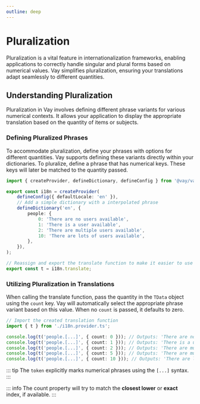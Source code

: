 ```yaml
---
outline: deep
---
```


<!-- @format -->

# Pluralization

Pluralization is a vital feature in internationalization frameworks, enabling applications to correctly handle singular and plural forms based on numerical values. Vay simplifies pluralization, ensuring your translations adapt seamlessly to different quantities.

## Understanding Pluralization

Pluralization in Vay involves defining different phrase variants for various numerical contexts. It allows your application to display the appropriate translation based on the quantity of items or subjects.

### Defining Pluralized Phrases

To accommodate pluralization, define your phrases with options for different quantities. Vay supports defining these variants directly within your dictionaries. To pluralize, define a phrase that has numerical keys. These keys will later be matched to the quantity passed.

```ts [src/i18n.provider.ts] {6-8}
import { createProvider, defineDictionary, defineConfig } from '@vay/vay';

export const i18n = createProvider(
    defineConfig({ defaultLocale: 'en' }),
    // Add a simple dictionary with a interpolated phrase
    defineDictionary('en', {
        people: {
            0: 'There are no users available',
            1: 'There is a user available',
            2: 'There are multiple users available',
            10: 'There are lots of users available',
        },
    }),
);

// Reassign and export the translate function to make it easier to use
export const t = i18n.translate;
```

### Utilizing Pluralization in Translations

When calling the translate function, pass the quantity in the `TData` object using the `count` key. Vay will automatically select the appropriate phrase variant based on this value. When no `count` is passed, it defaults to zero.

```ts [src/index.ts] {4-9}
// Import the created translation function
import { t } from './i18n.provider.ts';

console.log(t('people.[...]', { count: 0 })); // Outputs: 'There are no users available'
console.log(t('people.[...]', { count: 1 })); // Outputs: 'There is a user available'
console.log(t('people.[...]', { count: 2 })); // Outputs: 'There are multiple users available'
console.log(t('people.[...]', { count: 5 })); // Outputs: 'There are multiple users available'
console.log(t('people.[...]', { count: 10 })); // Outputs: 'There are lots of users available'
```

::: tip
The `token` explicitly marks numerical phrases using the `[...]` syntax.
:::

::: info
The count property will try to match the **closest lower** or **exact** index, if available.
:::
